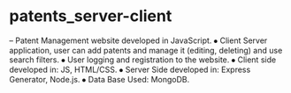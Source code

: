 # patents_server-client
– Patent Management website developed in JavaScript.
⦁	Client Server application, user can add patents and manage it (editing, deleting) and use search filters.
⦁	User logging and registration to the website.
⦁	Client side developed in: JS, HTML/CSS.
⦁	Server Side developed in: Express Generator, Node.js.
⦁	Data Base Used: MongoDB.
